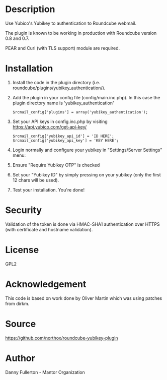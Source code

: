 # Description
Use Yubico's Yubikey to authentication to Roundcube webmail.

The plugin is known to be working in production with Roundcube version 0.8 and 0.7.

PEAR and Curl (with TLS support) module are required.

# Installation
1. Install the code in the plugin directory (i.e. roundcube/plugins/yubikey_authentication/).
2. Add the plugin in your config file (config/main.inc.php). In this case the plugin directory name is 'yubikey_authentication'

    `$rcmail_config['plugins'] = array('yubikey_authentication');`
    
3. Set your API keys in config.inc.php by visiting https://api.yubico.com/get-api-key/

    `$rcmail_config['yubikey_api_id'] = 'ID HERE';`  
    `$rcmail_config['yubikey_api_key'] = 'KEY HERE';`

4. Login normally and configure your yubikey in "Settings/Server Settings" menu:
  1. Ensure "Require Yubikey OTP" is checked
  2. Set your "Yubikey ID" by simply pressing on your yubikey (only the first 12 chars will be used).

5. Test your installation. You're done!

# Security
Validation of the token is done via HMAC-SHA1 authentication over HTTPS (with certificate and hostname validation).

# License
GPL2

# Acknowledgement
This code is based on work done by Oliver Martin which was using patches from dirkm.

# Source
https://github.com/northox/roundcube-yubikey-plugin

# Author
Danny Fullerton - Mantor Organization
